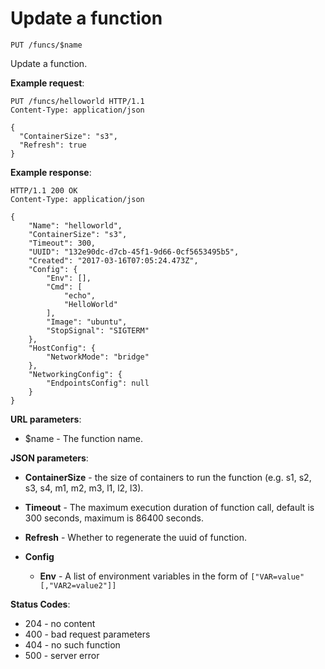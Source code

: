 # Update a function

`PUT /funcs/$name`

Update a function.

**Example request**:

```
PUT /funcs/helloworld HTTP/1.1
Content-Type: application/json

{
  "ContainerSize": "s3",
  "Refresh": true
}
```

**Example response**:

```
HTTP/1.1 200 OK
Content-Type: application/json

{
    "Name": "helloworld",
    "ContainerSize": "s3",
    "Timeout": 300,
    "UUID": "132e90dc-d7cb-45f1-9d66-0cf5653495b5",
    "Created": "2017-03-16T07:05:24.473Z",
    "Config": {
        "Env": [],
        "Cmd": [
            "echo",
            "HelloWorld"
        ],
        "Image": "ubuntu",
        "StopSignal": "SIGTERM"
    },
    "HostConfig": {
        "NetworkMode": "bridge"
    },
    "NetworkingConfig": {
        "EndpointsConfig": null
    }
}
```

**URL parameters**:

* $name - The function name.

**JSON parameters**:

-   **ContainerSize** - the size of containers to run the function (e.g. s1, s2, s3, s4, m1, m2, m3, l1, l2, l3).
-   **Timeout** - The maximum execution duration of function call, default is 300 seconds, maximum is 86400 seconds.
-   **Refresh** - Whether to regenerate the uuid of function.

-   **Config**

    -   **Env** - A list of environment variables in the form of `["VAR=value"[,"VAR2=value2"]]`

**Status Codes**:

* 204 - no content
* 400 - bad request parameters
* 404 - no such function
* 500 - server error
